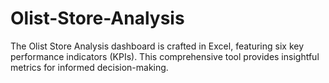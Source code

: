 # Olist-Store-Analysis
The Olist Store Analysis dashboard is crafted in Excel, featuring six key performance indicators (KPIs). This comprehensive tool provides insightful metrics for informed decision-making.
